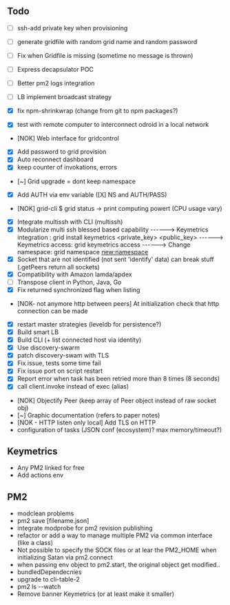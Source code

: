 ## Todo

- [ ] ssh-add private key when provisioning
- [ ] generate gridfile with random grid name and random password
- [ ] Fix when Gridfile is missing (sometime no message is thrown)

- [ ] Express decapsulator POC
- [ ] Better pm2 logs integration
- [ ] LB implement broadcast strategy

- [X] fix npm-shrinkwrap (change from git to npm packages?)
- [X] test with remote computer to interconnect odroid in a local network
- [NOK] Web interface for gridcontrol
- [X] Add password to grid provision
- [X] Auto reconnect dashboard
- [X] keep counter of invokations, errors
- [~] Grid upgrade = dont keep namespace
- [X] Add AUTH via env variable ([X] NS and AUTH/PASS)
- [NOK] grid-cli $ grid status -> print computing powert (CPU usage vary)
- [x] Integrate multissh with CLI (multissh)
- [X] Modularize multi ssh blessed based capability
------> Keymetrics integration : grid install keymetrics <private_key> <public_key>
------> Keymetrics access: grid keymetrics access
------> Change namespace: grid namespace <new:namespace>
- [X] Socket that are not identified (not sent 'identify' data) can break stuff (.getPeers return all sockets)
- [X] Compatibility with Amazon lamda/apdex
- [ ] Transpose client in Python, Java, Go
- [X] Fix returned synchronized flag when listing
- [NOK- not anymore http between peers] At initialization check that http connection can be made
- [X] restart master strategies (leveldb for persistence?)
- [X] Build smart LB
- [X] Build CLI (+ list connected host via identity)
- [X] Use discovery-swarm
- [X] patch discovery-swam with TLS
- [X] Fix issue, tests some time fail
- [X] Fix issue port on script restart
- [X] Report error when task has been retried more than 8 times (8 seconds)
- [X] call client.invoke instead of exec (alias)
- [NOK] Objectify Peer (keep array of Peer object instead of raw socket obj)
- [~] Graphic documentation (refers to paper notes)
- [NOK - HTTP listen only local] Add TLS on HTTP
- configuration of tasks (JSON conf (ecosystem)? max memory/timeout?)

## Keymetrics

- Any PM2 linked for free
- Add actions env

## PM2

- modclean problems
- pm2 save [filename.json]
- integrate modprobe for pm2 revision publishing
- refactor or add a way to manage multiple PM2 via common interface (like a class)
- Not possible to specify the SOCK files or at lear the PM2_HOME when initializing Satan via pm2.connect
- when passing env object to pm2.start, the original object get modified..
- bundledDependecnies
- upgrade to cli-table-2
- pm2 ls --watch
- Remove banner Keymetrics (or at least make it smaller)
